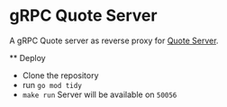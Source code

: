 # gRPC Quote Server

A gRPC Quote server as reverse proxy for [Quote Server](https://stoicquotesapi.com/).

** Deploy
* Clone the repository
* run `go mod tidy`
* `make run`
Server will be available on `50056`